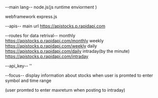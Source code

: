 --main lang--
node.js(js runtime enviorment )

webframework
express.js


--apis--
main url https://apistocks.p.rapidapi.com


--routes for data retrival--
monthly 
https://apistocks.p.rapidapi.com/monthly
weekly 
https://apistocks.p.rapidapi.com/weekly
daily 
https://apistocks.p.rapidapi.com/daily
intraday(by the minute) 
https://apistocks.p.rapidapi.com/intraday


--api_key--
''


--focus--
display information about stocks when user is promted to enter symbol and time range

(user promted to enter maxreturn when posting to intraday)
